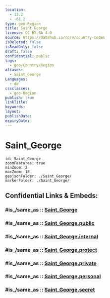 ```yaml
---
location:
  - 13.2
  - -61.2
type: geo-Region
title: Saint_George
license: CC BY-SA 4.0
source: https://datahub.io/core/country-codes
isDeleted: false
isReadOnly: false
draft: false
confidential: public
tags:
  - geo/Country/Region
aliases:
  - Saint_George
Languages:
  - de
cssclasses:
  - geo-Region
publish: true
linkTitle:
keywords:
layout:
publishDate:
expiryDate:
---
```


# Saint_George

```leaflet
id: Saint_George
zoomFeatures: true 
minZoom: 2 
maxZoom: 18
geojsonFolder: ./Saint_George/
markerFolder: ./Saint_George/
```


## Confidential Links & Embeds: 

### #is_/same_as :: [Saint_George](/_Standards/Earth/Continent/America~Caribbean/Saint_Vincent_and_Grenadines/Counties/Saint_George.md) 

### #is_/same_as :: [Saint_George.public](/_public/Earth/Continent/America~Caribbean/Saint_Vincent_and_Grenadines/Counties/Saint_George.public.md) 

### #is_/same_as :: [Saint_George.internal](/_internal/Earth/Continent/America~Caribbean/Saint_Vincent_and_Grenadines/Counties/Saint_George.internal.md) 

### #is_/same_as :: [Saint_George.protect](/_protect/Earth/Continent/America~Caribbean/Saint_Vincent_and_Grenadines/Counties/Saint_George.protect.md) 

### #is_/same_as :: [Saint_George.private](/_private/Earth/Continent/America~Caribbean/Saint_Vincent_and_Grenadines/Counties/Saint_George.private.md) 

### #is_/same_as :: [Saint_George.personal](/_personal/Earth/Continent/America~Caribbean/Saint_Vincent_and_Grenadines/Counties/Saint_George.personal.md) 

### #is_/same_as :: [Saint_George.secret](/_secret/Earth/Continent/America~Caribbean/Saint_Vincent_and_Grenadines/Counties/Saint_George.secret.md)

